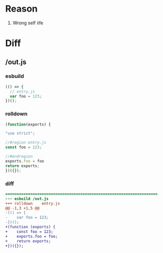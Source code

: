 # Reason 
1. Wrong self iife
# Diff
## /out.js
### esbuild
```js
(() => {
  // entry.js
  var foo = 123;
})();
```
### rolldown
```js
(function(exports) {

"use strict";

//#region entry.js
const foo = 123;

//#endregion
exports.foo = foo
return exports;
})({});
```
### diff
```diff
===================================================================
--- esbuild	/out.js
+++ rolldown	entry.js
@@ -1,3 +1,5 @@
-(() => {
-    var foo = 123;
-})();
+(function (exports) {
+    const foo = 123;
+    exports.foo = foo;
+    return exports;
+})({});

```